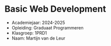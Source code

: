 # Basic Web Development

- Academiejaar: 2024-2025
- Opleiding: Graduaat Programmeren
- Klasgroep: 1PRD1
- Naam: Martijn van de Leur

